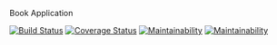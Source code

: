 
Book Application

[![Build Status](https://travis-ci.org/victorsteven/Book-app-NodeJS-PostgreSQL-Travis-Coveralls-Code-Climate.svg?branch=master)](https://travis-ci.org/victorsteven/Book-app-NodeJS-PostgreSQL-Travis-Coveralls-Code-Climate)  [![Coverage Status](https://coveralls.io/repos/github/victorsteven/Book-app-NodeJS-PostgreSQL-Travis-Coveralls-Code-Climate/badge.svg?branch=master)](https://coveralls.io/github/victorsteven/Book-app-NodeJS-PostgreSQL-Travis-Coveralls-Code-Climate?branch=master)  [![Maintainability](https://api.codeclimate.com/v1/badges/750e4ce5c8a8112eec3a/maintainability)](https://codeclimate.com/github/victorsteven/Book-app-NodeJS-PostgreSQL-Travis-Coveralls-Code-Climate/maintainability) [![Maintainability](https://api.codeclimate.com/v1/badges/750e4ce5c8a8112eec3a/maintainability)](https://codeclimate.com/github/victorsteven/Book-app-NodeJS-PostgreSQL-Travis-Coveralls-Code-Climate/maintainability)